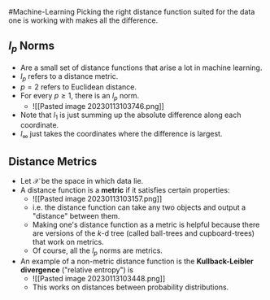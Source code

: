 #Machine-Learning 
Picking the right distance function suited for the data one is working with makes all the difference.
## $l_p$ Norms
- Are a small set of distance functions that arise a lot in machine learning.
- $l_p$ refers to a distance metric.
- $p = 2$ refers to Euclidean distance.
- For every $p \geq 1$, there is an $l_p$ norm.
	- ![[Pasted image 20230113103746.png]]
- Note that $l_1$ is just summing up the absolute difference along each coordinate.
- $l_{\infty}$ just takes the coordinates where the difference is largest.

## Distance Metrics
- Let $\mathcal{X}$ be the space in which data lie.
- A distance function is a **metric** if it satisfies certain properties:
	- ![[Pasted image 20230113103157.png]]
	- i.e. the distance function can take any two objects and output a "distance" between them.
	- Making one's distance function as a metric is helpful because there are versions of the $k$-d tree (called ball-trees and cupboard-trees) that work on metrics.
	- Of course, all the $l_p$ norms are metrics.
- An example of a non-metric distance function is the **Kullback-Leibler divergence** ("relative entropy") is 
	- ![[Pasted image 20230113103448.png]]
	- This works on distances between probability distributions.
	 
